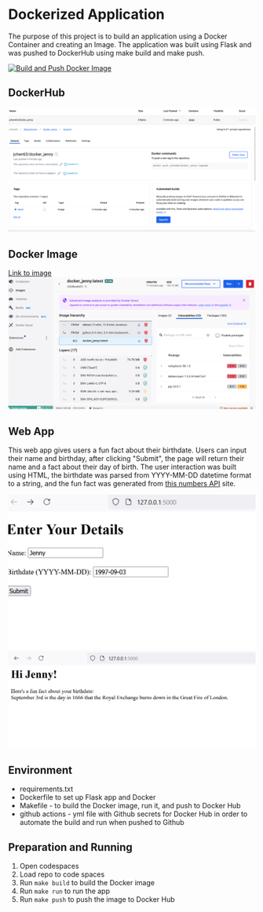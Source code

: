 # Dockerized Application

The purpose of this project is to build an application using a Docker Container and creating an Image. The application was built using Flask and was pushed to DockerHub using make build and make push. 

[![Build and Push Docker Image](https://github.com/jc39963/docker_app/actions/workflows/hello.yml/badge.svg)](https://github.com/jc39963/docker_app/actions/workflows/hello.yml)

## DockerHub
![alt text](images/image.png)
![alt text](images/image-1.png)

## Docker Image
[Link to image](https://hub.docker.com/r/jchen63/docker_jenny)
![alt text](images/image-2.png)

## Web App
This web app gives users a fun fact about their birthdate. Users can input their name and birthday, after clicking "Submit", the page will return their name and a fact about their day of birth. The user interaction was built using HTML, the birthdate was parsed from YYYY-MM-DD datetime format to a string, and the fun fact was generated from [this numbers API](http://numbersapi.com/#random/date) site.  

![alt text](images/image-3.png)
![alt text](images/image-4.png)

## Environment
* requirements.txt 
* Dockerfile to set up Flask app and Docker 
* Makefile - to build the Docker image, run it, and push to Docker Hub
* github actions - yml file with Github secrets for Docker Hub in order to automate the build and run when pushed to Github

## Preparation and Running
1. Open codespaces 
2. Load repo to code spaces
3. Run `make build` to build the Docker image
4. Run `make run` to run the app
5. Run `make push` to push the image to Docker Hub



